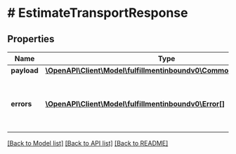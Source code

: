 # # EstimateTransportResponse

## Properties

Name | Type | Description | Notes
------------ | ------------- | ------------- | -------------
**payload** | [**\OpenAPI\Client\Model\fulfillmentinboundv0\CommonTransportResult**](CommonTransportResult.md) |  | [optional]
**errors** | [**\OpenAPI\Client\Model\fulfillmentinboundv0\Error[]**](Error.md) | A list of error responses returned when a request is unsuccessful. | [optional]

[[Back to Model list]](../../README.md#models) [[Back to API list]](../../README.md#endpoints) [[Back to README]](../../README.md)
